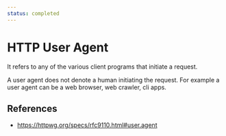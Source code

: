 ```yaml
---
status: completed
---
```


# HTTP User Agent

It refers to any of the various client programs that initiate a request.

A user agent does not denote a human initiating the request. For example a user agent can be a web browser, web crawler, cli apps.

## References

- https://httpwg.org/specs/rfc9110.html#user.agent
